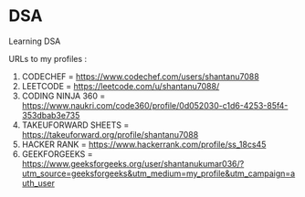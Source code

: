 # DSA
Learning DSA

URLs to my profiles :

1. CODECHEF =  https://www.codechef.com/users/shantanu7088
2. LEETCODE = https://leetcode.com/u/shantanu7088/ 
3. CODING NINJA 360 = https://www.naukri.com/code360/profile/0d052030-c1d6-4253-85f4-353dbab3e735
4. TAKEUFORWARD SHEETS = https://takeuforward.org/profile/shantanu7088
5. HACKER RANK = https://www.hackerrank.com/profile/ss_18cs45
6. GEEKFORGEEKS = https://www.geeksforgeeks.org/user/shantanukumar036/?utm_source=geeksforgeeks&utm_medium=my_profile&utm_campaign=auth_user
